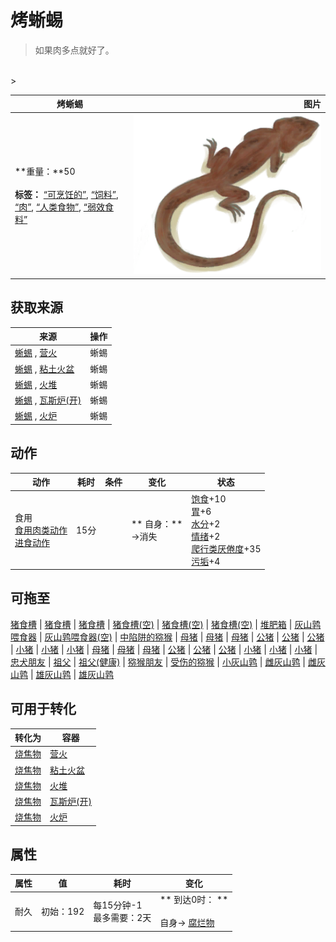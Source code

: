 # 烤蜥蜴  
> 如果肉多点就好了。  
<br>  
>   
  
  烤蜥蜴  |   图片   
 ----  |  ----:   
 **重量：**50<br><br>**标签：**	[“可烹饪的”](tag_Cookable.md), [“饲料”](tag_Feed.md), [“肉”](tag_Meat.md), [“人类食物”](tag_HumanFood.md), [“弱效食料”](tag_FeedWeak.md)  |  <img decoding="async" src="Sprite/LizardRoasted.png" href="a.md" style="max-width:300px;max-height:300px;">   
  
## 获取来源  
来源  |  操作  
----  |  ----  
[蜥蜴](Lizard.md) , [营火](Campfire.md)  |  蜥蜴  
[蜥蜴](Lizard.md) , [粘土火盆](ClayFirePit.md)  |  蜥蜴  
[蜥蜴](Lizard.md) , [火堆](Fire.md)  |  蜥蜴  
[蜥蜴](Lizard.md) , [瓦斯炉(开)](GasCookerOn.md)  |  蜥蜴  
[蜥蜴](Lizard.md) , [火炉](Stove.md)  |  蜥蜴  
## 动作  
动作  |  耗时  |  条件  |  变化  |  状态  
----  |  ----  |  ----  |  ----  |  ----  
食用<br>[食用肉类动作](CarnivorousAction.md)<br>[进食动作](EatingAction.md)  |  15分  |    |  ** 自身：**<br>→消失  |  [饱食](Satiation.md)+10<br>[胃](Stomach.md)+6<br>[水分](Hydration.md)+2<br>[情绪](Morale.md)+2<br>[爬行类厌倦度](SaturationReptile.md)+35<br>[污垢](Filth.md)+4  
## 可拖至  
[猪食槽](BoarFeeder.md) | [猪食槽](BoarFeeder.md) | [猪食槽](BoarFeeder.md) | [猪食槽(空)](BoarFeederEmpty.md) | [猪食槽(空)](BoarFeederEmpty.md) | [猪食槽(空)](BoarFeederEmpty.md) | [堆肥箱](CompostBin.md) | [灰山鹑喂食器](PartridgeFeeder.md) | [灰山鹑喂食器(空)](PartridgeFeederEmpty.md) | [中陷阱的猕猴](CageTrapMacaque.md) | [母猪](BoarEnclosureFemale.md) | [母猪](BoarEnclosureFemale.md) | [母猪](BoarEnclosureFemale.md) | [公猪](BoarEnclosureMale.md) | [公猪](BoarEnclosureMale.md) | [公猪](BoarEnclosureMale.md) | [小猪](BoarEnclosurePiglet.md) | [小猪](BoarEnclosurePiglet.md) | [小猪](BoarEnclosurePiglet.md) | [母猪](BoarTiedFemale.md) | [母猪](BoarTiedFemale.md) | [母猪](BoarTiedFemale.md) | [公猪](BoarTiedMale.md) | [公猪](BoarTiedMale.md) | [公猪](BoarTiedMale.md) | [小猪](BoarTiedPiglet.md) | [小猪](BoarTiedPiglet.md) | [小猪](BoarTiedPiglet.md) | [忠犬朋友](DogFriend.md) | [祖父](Grandfather.md) | [祖父(健康)](GrandfatherHealthy.md) | [猕猴朋友](MacaqueFriend.md) | [受伤的猕猴](MacaqueWounded.md) | [小灰山鹑](PartridgeChick.md) | [雌灰山鹑](PartridgeFemaleEnclosure.md) | [雌灰山鹑](PartridgeFemaleLive.md) | [雄灰山鹑](PartridgeMaleEnclosure.md) | [雄灰山鹑](PartridgeMaleLive.md)  
## 可用于转化  
转化为  |  容器  
----  |  ----  
[烧焦物](CharredRemains.md)  |  [营火](Campfire.md)  
[烧焦物](CharredRemains.md)  |  [粘土火盆](ClayFirePit.md)  
[烧焦物](CharredRemains.md)  |  [火堆](Fire.md)  
[烧焦物](CharredRemains.md)  |  [瓦斯炉(开)](GasCookerOn.md)  
[烧焦物](CharredRemains.md)  |  [火炉](Stove.md)  
## 属性   
属性  |  值  |  耗时  |  变化  
----  |  ----  |  ----  |  ----  
耐久  |  初始：192  |  每15分钟-1<br>最多需要：2天  |  ** 到达0时： **<br><br>自身→ [腐烂物](RottenRemains.md)  


<script>document.title="烤蜥蜴 - 卡牌生存百科 Card Survival Wiki";</script>